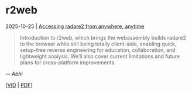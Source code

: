  # r2web

2025-10-25 | [Accessing radare2 from anywhere, anytime](https://radare.org/con/2025/#r2web)

> Introduction to r2web, which brings the webassembly builds radare2 to the browser while still being totally client-side, enabling quick, setup-free reverse engineering for education, collaboration, and lightweight analysis.
> We’ll also cover current limitations and future plans for cross-platform improvements.

-- _Abhi_

[[VID](https://youtu.be/TblF4f91NnA) | [PDF](./r2web.pdf)]
